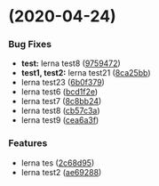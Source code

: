 <a name=""></a>
#  (2020-04-24)


### Bug Fixes

* **test:** lerna test8 ([9759472](https://gitlab.com/projects/SE7ENSKY/repos/se7ensky-plugins/commits/9759472))
* **test1, test2:** lerna test21 ([8ca25bb](https://gitlab.com/projects/SE7ENSKY/repos/se7ensky-plugins/commits/8ca25bb))
* lerna test23 ([6b0f379](https://gitlab.com/projects/SE7ENSKY/repos/se7ensky-plugins/commits/6b0f379))
* lerna test6 ([bcd1f2e](https://gitlab.com/projects/SE7ENSKY/repos/se7ensky-plugins/commits/bcd1f2e))
* lerna test7 ([8c8bb24](https://gitlab.com/projects/SE7ENSKY/repos/se7ensky-plugins/commits/8c8bb24))
* lerna test8 ([cb57c3a](https://gitlab.com/projects/SE7ENSKY/repos/se7ensky-plugins/commits/cb57c3a))
* lerna test9 ([cea6a3f](https://gitlab.com/projects/SE7ENSKY/repos/se7ensky-plugins/commits/cea6a3f))


### Features

* lerna tes ([2c68d95](https://gitlab.com/projects/SE7ENSKY/repos/se7ensky-plugins/commits/2c68d95))
* lerna test2 ([ae69288](https://gitlab.com/projects/SE7ENSKY/repos/se7ensky-plugins/commits/ae69288))



